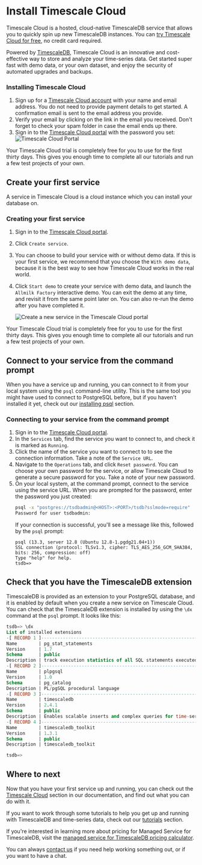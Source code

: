# Install Timescale Cloud
Timescale Cloud is a hosted, cloud-native TimescaleDB service that allows you to
quickly spin up new TimescaleDB instances. You can
[try Timescale Cloud for free][sign-up], no credit card required.

Powered by [TimescaleDB][timescale-features], Timescale Cloud is an innovative
and cost-effective way to store and analyze your time-series data. Get started
super fast with demo data, or your own dataset, and enjoy the security of
automated upgrades and backups.

<procedure>

### Installing Timescale Cloud
1.  Sign up for a [Timescale Cloud account][sign-up] with your
    name and email address. You do not need to provide payment details to
    get started. A confirmation email is sent to the email address you provide.
1.  Verify your email by clicking on the link in the email you received. Don't
    forget to check your spam folder in case the email ends up there.
1.  Sign in to the [Timescale Cloud portal][tsc-portal] with the
    password you set:
    <img class="main-content__illustration" src="https://s3.amazonaws.com/assets.timescale.com/docs/images/tsc-portal-noservices.png" alt="Timescale Cloud Portal"/>

<highlight type="important">
Your Timescale Cloud trial is completely free for you to use for the first
thirty days. This gives you enough time to complete all our tutorials and run a
few test projects of your own.
</highlight>

</procedure>

## Create your first service
A service in Timescale Cloud is a cloud instance which you can install your
database on.

<procedure>

### Creating your first service
1.  Sign in to the [Timescale Cloud portal][tsc-portal].
1.  Click `Create service`.
1.  You can choose to build your service with or without demo data. If this is
    your first service, we recommend that you choose the `With demo data`,
    because it is the best way to see how Timescale Cloud works in the real
    world.
1.  Click `Start demo` to create your service with demo data, and launch
    the `Allmilk Factory` interactive demo. You can exit the demo at any time,
    and revisit it from the same point later on. You can also re-run the demo
    after you have completed it.

    <img class="main-content__illustration" src="https://s3.amazonaws.com/assets.timescale.com/docs/images/tsc-new-service.png" alt="Create a new service in the Timescale Cloud portal"/>

<highlight type="important">
Your Timescale Cloud trial is completely free for you to use for the first
thirty days. This gives you enough time to complete all our tutorials and run a
few test projects of your own.
</highlight>

</procedure>

## Connect to your service from the command prompt
When you have a service up and running, you can connect to it from your local
system using the `psql` command-line utility. This is the same tool you might
have used to connect to PostgreSQL before, but if you haven't installed it yet,
check out our [installing psql][install-psql] section.

<procedure>

### Connecting to your service from the command prompt
1.  Sign in to the [Timescale Cloud portal][tsc-portal].
1.  In the `Services` tab, find the service you want to connect to, and check
    it is marked as `Running`.
1.  Click the name of the service you want to connect to to see the connection
    information. Take a note of the `Service URL`.
1.  Navigate to the `Operations` tab, and click `Reset password`. You can choose
    your own password for the service, or allow Timescale Cloud to generate a
    secure password for you. Take a note of your new password.
1.  On your local system, at the command prompt, connect to the service using
    the service URL. When you are prompted for the password, enter the password
    you just created:
    ```bash
    psql -x "postgres://tsdbadmin@<HOST>:<PORT>/tsdb?sslmode=require"
    Password for user tsdbadmin:
    ```
    If your connection is successful, you'll see a message like this, followed
    by the `psql` prompt:
    ```
    psql (13.3, server 12.8 (Ubuntu 12.8-1.pgdg21.04+1))
    SSL connection (protocol: TLSv1.3, cipher: TLS_AES_256_GCM_SHA384, bits: 256, compression: off)
    Type "help" for help.
    tsdb=>
    ```

</procedure>

## Check that you have the TimescaleDB extension
TimescaleDB is provided as an extension to your PostgreSQL database, and it is
enabled by default when you create a new service on Timescale Cloud. You can
check that the TimescaleDB extension is installed by using the `\dx` command at
the `psql` prompt. It looks like this:
```sql
tsdb=> \dx
List of installed extensions
-[ RECORD 1 ]------------------------------------------------------------------
Name        | pg_stat_statements
Version     | 1.7
Schema      | public
Description | track execution statistics of all SQL statements executed
-[ RECORD 2 ]------------------------------------------------------------------
Name        | plpgsql
Version     | 1.0
Schema      | pg_catalog
Description | PL/pgSQL procedural language
-[ RECORD 3 ]------------------------------------------------------------------
Name        | timescaledb
Version     | 2.4.1
Schema      | public
Description | Enables scalable inserts and complex queries for time-series data
-[ RECORD 4 ]------------------------------------------------------------------
Name        | timescaledb_toolkit
Version     | 1.3.1
Schema      | public
Description | timescaledb_toolkit

tsdb=>
```

## Where to next
Now that you have your first service up and running, you can check out the
[Timescale Cloud][tsc-docs] section in our documentation, and
find out what you can do with it.

If you want to work through some tutorials to help you get up and running with
TimescaleDB and time-series data, check out our [tutorials][tutorials] section.

If you're interested in learning more about pricing for Managed Service for
TimescaleDB, visit the
[managed service for TimescaleDB pricing calculator][timescale-pricing].

You can always [contact us][contact] if you need help working something out, or
if you want to have a chat.


[tsc-portal]: https://console.cloud.timescale.com/
[sign-up]: https://www.timescale.com/timescale-signup
[timescale-features]: https://www.timescale.com/products/#Features
[timescale-pricing]: https://www.timescale.com/products#cloud-pricing
[contact]: https://www.timescale.com/contact
[install-psql]: /timescaledb/:currentVersion:/how-to-guides/connecting/psql/
[tsc-docs]: /cloud/:currentVersion:/
[tutorials]: /timescaledb/:currentVersion:/tutorials/
